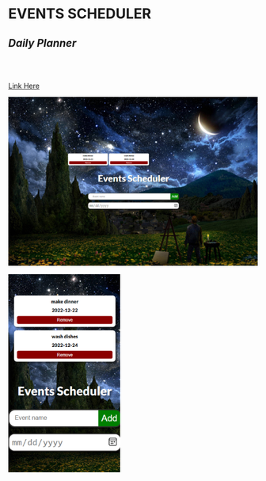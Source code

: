 # EVENTS SCHEDULER


## *Daily Planner*

<br>
<br>

[Link Here](https://josiesavill.github.io/events-scheduler/)  


![Desktop Img]("../../styles/images/event-desktop.png) 

![Mobile View Img]("../../styles/images/event-mobile.png) 

